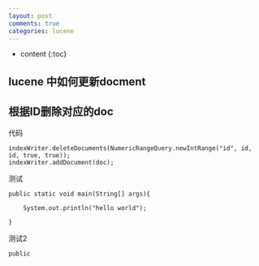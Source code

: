 ```yaml
---
layout: post
comments: true
categories: lucene
---
```


* content
{:toc}

## lucene 中如何更新docment

## 根据ID删除对应的doc

代码

	indexWriter.deleteDocuments(NumericRangeQuery.newIntRange("id", id, id, true, true));
	indexWriter.addDocument(doc);


测试

	public static void main(String[] args){
	   
	    System.out.println("hello world");
	    
	}
	
	
测试2

```
public 

```